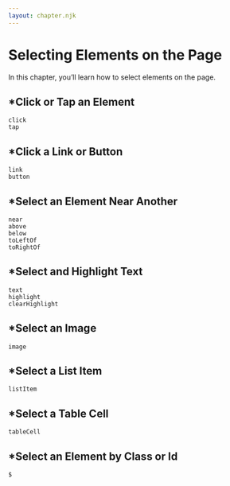 ```yaml
---
layout: chapter.njk
---
```


Selecting Elements on the Page
==============================

In this chapter, you’ll learn how to select elements on the page.

\*Click or Tap an Element
-------------------------

    click
    tap

\*Click a Link or Button
------------------------

    link
    button

\*Select an Element Near Another
--------------------------------

    near
    above
    below
    toLeftOf
    toRightOf

\*Select and Highlight Text
---------------------------

    text
    highlight
    clearHighlight

\*Select an Image
-----------------

    image

\*Select a List Item
--------------------

    listItem

\*Select a Table Cell
---------------------

    tableCell

\*Select an Element by Class or Id
----------------------------------

    $

